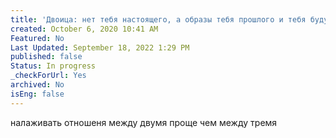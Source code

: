 ```yaml
---
title: 'Двоица: нет тебя настоящего, а образы тебя прошлого и тебя будущего — есть'
created: October 6, 2020 10:41 AM
Featured: No
Last Updated: September 18, 2022 1:29 PM
published: false
Status: In progress
_checkForUrl: Yes
archived: No
isEng: false
---
```


налаживать отношеня между двумя проще чем между тремя